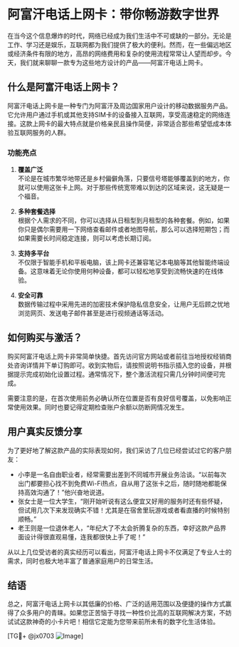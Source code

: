 # 阿富汗电话上网卡：带你畅游数字世界

在当今这个信息爆炸的时代，网络已经成为我们生活中不可或缺的一部分。无论是工作、学习还是娱乐，互联网都为我们提供了极大的便利。然而，在一些偏远地区或经济条件有限的地方，高昂的网络费用和复杂的使用流程常常让人望而却步。今天，我们就来聊聊一款专为这些地方设计的产品——阿富汗电话上网卡。

## 什么是阿富汗电话上网卡？

阿富汗电话上网卡是一种专门为阿富汗及周边国家用户设计的移动数据服务产品。它允许用户通过手机或其他支持SIM卡的设备接入互联网，享受高速稳定的网络连接。这款上网卡的最大特点就是价格亲民且操作简便，非常适合那些希望低成本体验互联网服务的人群。

### 功能亮点

1. **覆盖广泛**  
   不论是在城市繁华地带还是乡村偏僻角落，只要信号塔能够覆盖到的地方，你就可以使用这张卡上网。对于那些传统宽带难以到达的区域来说，这无疑是一个福音。

2. **多种套餐选择**  
   根据个人需求的不同，你可以选择从日租型到月租型的各种套餐。例如，如果你只是偶尔需要用一下网络查看邮件或者地图导航，那么可以选择短期包；而如果需要长时间稳定连接，则可以考虑长期订阅。

3. **支持多平台**  
   不仅限于智能手机和平板电脑，该上网卡还兼容笔记本电脑等其他智能终端设备。这意味着无论你使用何种设备，都可以轻松地享受到流畅快速的在线体验。

4. **安全可靠**  
   数据传输过程中采用先进的加密技术保护隐私信息安全，让用户无后顾之忧地浏览网页、发送电子邮件甚至是进行视频通话等活动。

## 如何购买与激活？

购买阿富汗电话上网卡非常简单快捷。首先访问官方网站或者前往当地授权经销商处咨询详情并下单订购即可。收到实物后，请按照说明书指示插入您的设备，并根据提示完成初始化设置过程。通常情况下，整个激活流程只需几分钟时间便可完成。

需要注意的是，在首次使用前务必确认所在位置是否有良好信号覆盖，以免影响正常使用效果。同时也要记得定期检查账户余额以防断网情况发生。

## 用户真实反馈分享

为了更好地了解这款产品的实际表现如何，我们采访了几位已经尝试过它的客户朋友：

- 小李是一名自由职业者，经常需要出差到不同城市开展业务洽谈。“以前每次出门都要担心找不到免费Wi-Fi热点，自从用了这张卡之后，随时随地都能保持高效沟通了！”他兴奋地说道。
- 张女士是一位大学生，“刚开始听说有这么便宜又好用的服务时还有些怀疑，但试用几次下来发现确实不错！尤其是在宿舍里玩游戏或者看直播的时候特别顺畅。”
- 老王则是一位退休老人，“年纪大了不太会折腾复杂的东西，幸好这款产品界面设计得很直观易懂，连我都很快上手了呢！”

从以上几位受访者的真实经历可以看出，阿富汗电话上网卡不仅满足了专业人士的需求，同时也极大地丰富了普通家庭用户的日常生活。

## 结语

总之，阿富汗电话上网卡以其低廉的价格、广泛的适用范围以及便捷的操作方式赢得了众多用户的青睐。如果您正苦恼于寻找一种性价比高的互联网解决方案，不妨试试这款神奇的小卡片吧！相信它定能为您带来前所未有的数字化生活体验。

[TG💪+ @jx0703 ![Image](https://github.com/user-attachments/assets/dbca1d08-cadb-493c-b0ec-ad6f7a83f270)]